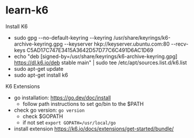 # learn-k6

Install K6
- sudo gpg --no-default-keyring --keyring /usr/share/keyrings/k6-archive-keyring.gpg --keyserver hkp://keyserver.ubuntu.com:80 --recv-keys C5AD17C747E3415A3642D57D77C6C491D6AC1D69
- echo "deb [signed-by=/usr/share/keyrings/k6-archive-keyring.gpg] https://dl.k6.io/deb stable main" | sudo tee /etc/apt/sources.list.d/k6.list
- sudo apt-get update
- sudo apt-get install k6


K6 Extensions
- go installation: https://go.dev/doc/install
  - follow path instructions to set go/bin to the $PATH
- check go version: `go version` 
  - check $GOPATH
  - if not set `export GOPATH=/usr/local/go`
- install extension https://k6.io/docs/extensions/get-started/bundle/

